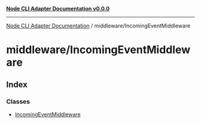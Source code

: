 [**Node CLI Adapter Documentation v0.0.0**](../../README.md)

***

[Node CLI Adapter Documentation](../../modules.md) / middleware/IncomingEventMiddleware

# middleware/IncomingEventMiddleware

## Index

### Classes

- [IncomingEventMiddleware](classes/IncomingEventMiddleware.md)
